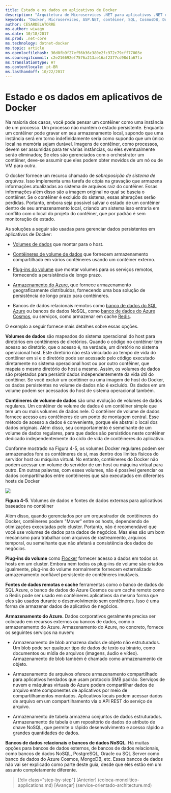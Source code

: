 ```yaml
---
title: Estado e os dados em aplicativos de Docker
description: "Arquitetura de Microservices .NET para aplicativos .NET em contêineres | Estado e os dados em aplicativos de Docker"
keywords: "Docker, Microservices, ASP.NET, contêiner, SQL, CosmosDB, Docker"
author: CESARDELATORRE
ms.author: wiwagn
ms.date: 10/18/2017
ms.prod: .net-core
ms.technology: dotnet-docker
ms.topic: article
ms.openlocfilehash: 36d0fb9f27ef56b36c380e2fc972c79cff77003e
ms.sourcegitcommit: c2e216692ef7576a213ae16af2377cd98d1a67fa
ms.translationtype: HT
ms.contentlocale: pt-BR
ms.lasthandoff: 10/22/2017
---
```

# <a name="state-and-data-in-docker-applications"></a>Estado e os dados em aplicativos de Docker

Na maioria dos casos, você pode pensar um contêiner como uma instância de um processo. Um processo não mantém o estado persistente. Enquanto um contêiner pode gravar em seu armazenamento local, supondo que uma instância será em torno indefinidamente seria como supondo que um único local na memória sejam durável. Imagens de contêiner, como processos, devem ser assumidas para ter várias instâncias, ou eles eventualmente serão eliminados; Se eles são gerenciados com o orchestrator um contêiner, deve-se assumir que eles podem obter movidos de um nó ou de VM para outra.

O docker fornece um recurso chamado de *sobreposição de sistema de arquivos*. Isso implementa uma tarefa de cópia na gravação que armazena informações atualizadas ao sistema de arquivos raiz do contêiner. Essas informações além disso são a imagem original no qual se baseia o contêiner. Se o contêiner é excluído do sistema, essas alterações serão perdidas. Portanto, embora seja possível salvar o estado de um contêiner dentro de seu armazenamento local, criando um sistema isso entraria em conflito com o local do projeto do contêiner, que por padrão é sem monitoração de estado.

As soluções a seguir são usadas para gerenciar dados persistentes em aplicativos de Docker:

-   [Volumes de dados](https://docs.docker.com/engine/tutorials/dockervolumes/) que montar para o host.

-   [Contêineres de volume de dados](https://docs.docker.com/engine/tutorials/dockervolumes/#creating-and-mounting-a-data-volume-container) que fornecem armazenamento compartilhado em vários contêineres usando um contêiner externo.

-   [Plug-ins do volume](https://docs.docker.com/engine/tutorials/dockervolumes/) que montar volumes para os serviços remotos, fornecendo a persistência de longo prazo.

-   [Armazenamento do Azure](https://docs.microsoft.com/azure/storage/), que fornece armazenamento geograficamente distribuídos, fornecendo uma boa solução de persistência de longo prazo para contêineres.

-   Bancos de dados relacionais remotos como [banco de dados do SQL Azure](https://azure.microsoft.com/services/sql-database/) ou bancos de dados NoSQL, como [banco de dados do Azure Cosmos](https://docs.microsoft.com/azure/cosmos-db/introduction), ou serviços, como armazenar em cache [Redis](https://redis.io/).

O exemplo a seguir fornece mais detalhes sobre essas opções.

**Volumes de dados** são mapeados do sistema operacional do host para diretórios em contêineres de diretórios. Quando o código no contêiner tem acesso ao diretório, que o acesso é, na verdade, um diretório no sistema operacional host. Este diretório não está vinculado ao tempo de vida do contêiner em si e o diretório pode ser acessado pelo código executado diretamente no sistema operacional host ou por outro contêiner, que mapeia o mesmo diretório do host a mesmo. Assim, os volumes de dados são projetados para persistir dados independentemente da vida útil do contêiner. Se você excluir um contêiner ou uma imagem de host do Docker, os dados persistentes no volume de dados não é excluído. Os dados em um volume podem ser acessados do host de sistema operacional também.

**Contêineres de volume de dados** são uma evolução de volumes de dados regulares. Um contêiner de volume de dados é um contêiner simple que tem um ou mais volumes de dados nele. O contêiner de volume de dados fornece acesso aos contêineres de um ponto de montagem central. Esse método de acesso a dados é conveniente, porque ele abstrai o local dos dados originais. Além disso, seu comportamento é semelhante de um volume de dados regulares, para que dados são persistidos neste contêiner dedicado independentemente do ciclo de vida de contêineres do aplicativo.

Conforme mostrado na Figura 4-5, os volumes Docker regulares podem ser armazenados fora os contêineres de si, mas dentro dos limites físicos do servidor host ou máquina virtual. No entanto, contêineres do Docker não podem acessar um volume do servidor de um host ou máquina virtual para outro. Em outras palavras, com esses volumes, não é possível gerenciar os dados compartilhados entre contêineres que são executados em diferentes hosts de Docker

![](./media/image5.png)

**Figura 4-5**. Volumes de dados e fontes de dados externas para aplicativos baseados no contêiner

Além disso, quando gerenciados por um orquestrador de contêineres do Docker, contêineres podem "Mover" entre os hosts, dependendo de otimizações executadas pelo cluster. Portanto, não é recomendável que você use volumes de dados para dados de negócios. Mas eles são um bom mecanismo para trabalhar com arquivos de rastreamento, arquivos temporal, ou semelhante que não afetará a consistência dos dados de negócios.

**Plug-ins do volume** como [Flocker](https://clusterhq.com/flocker/) fornecer acesso a dados em todos os hosts em um cluster. Embora nem todos os plug-ins de volume são criados igualmente, plug-ins do volume normalmente fornecem externalizado armazenamento confiável persistente de contêineres imutáveis.

**Fontes de dados remotas e cache** ferramentas como o banco de dados do SQL Azure, o banco de dados do Azure Cosmos ou um cache remoto como o Redis pode ser usado em contêineres aplicativos da mesma forma que eles são usados durante o desenvolvimento sem contêineres. Isso é uma forma de armazenar dados de aplicativo de negócios.

**Armazenamento do Azure.** Dados corporativos geralmente precisa ser colocado em recursos externos ou bancos de dados, como o armazenamento do Azure. Armazenamento do Azure, no concreto, fornece os seguintes serviços na nuvem:

-   Armazenamento de blob armazena dados de objeto não estruturados. Um blob pode ser qualquer tipo de dados de texto ou binário, como documentos ou mídia de arquivos (imagens, áudio e vídeo). Armazenamento de blob também é chamado como armazenamento de objeto.

-   Armazenamento de arquivos oferece armazenamento compartilhado para aplicativos herdados que usam protocolo SMB padrão. Serviços de nuvem e máquinas virtuais do Azure podem compartilhar dados de arquivo entre componentes de aplicativos por meio de compartilhamentos montados. Aplicativos locais podem acessar dados de arquivo em um compartilhamento via o API REST do serviço de arquivo.

-   Armazenamento de tabela armazena conjuntos de dados estruturados. Armazenamento de tabela é um repositório de dados do atributo de chave NoSQL, que permite o rápido desenvolvimento e acesso rápido a grandes quantidades de dados.

**Bancos de dados relacionais e bancos de dados NoSQL.** Há muitas opções para bancos de dados externos, de bancos de dados relacionais, como bancos de dados NoSQL, PostgreSQL, Oracle ou SQL Server como banco de dados do Azure Cosmos, MongoDB, etc. Esses bancos de dados não vai ser explicado como parte deste guia, desde que eles estão em um assunto completamente diferente.


>[!div class="step-by-step"]
[Anterior] (coloca-monolítico-applications.md) [Avançar] (service-orientado-architecture.md)
